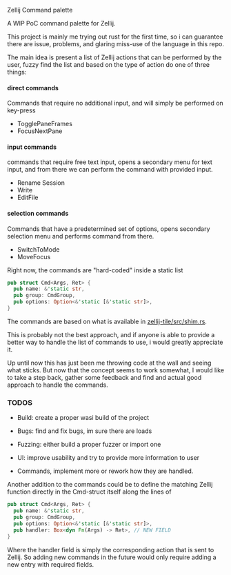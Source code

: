 Zellij Command palette

A WIP PoC command palette for Zellij.

This project is mainly me trying out rust for the first time,
so i can guarantee there are issue, problems,
and glaring miss-use of the language in this repo.

The main idea is present a list of Zellij actions that can be performed by the user,
fuzzy find the list and based on the type of action do one of three things:

#### direct commands

Commands that require no additional input, and will simply be performed on key-press

- TogglePaneFrames
- FocusNextPane

#### input commands

commands that require free text input,
opens a secondary menu for text input,
and from there we can perform the command with provided input.

- Rename Session
- Write
- EditFile

#### selection commands

Commands that have a predetermined set of options,
opens secondary selection menu and performs command from there.

- SwitchToMode
- MoveFocus

Right now, the commands are "hard-coded" inside a static list

```rust
pub struct Cmd<Args, Ret> {
  pub name: &'static str,
  pub group: CmdGroup,
  pub options: Option<&'static [&'static str]>,
}
```

The commands are based on what is available in [zellij-tile/src/shim.rs](https://github.com/zellij-org/zellij/blob/main/zellij-tile/src/shim.rs).

This is probably not the best approach, and if anyone is able to provide a better
way to handle the list of commands to use, i would greatly appreciate it.

Up until now this has just been me throwing code at the wall and seeing what sticks.
But now that the concept seems to work somewhat,
I would like to take a step back, gather some feedback and find
and actual good approach to handle the commands.

### TODOS

- Build: create a proper wasi build of the project

- Bugs: find and fix bugs, im sure there are loads

- Fuzzing: either build a proper fuzzer or import one

- UI: improve usability and try to provide more information to user

- Commands, implement more or rework how they are handled.

Another addition to the commands could be to define the matching
Zellij function directly in the Cmd-struct itself along the lines of

```rust
pub struct Cmd<Args, Ret> {
  pub name: &'static str,
  pub group: CmdGroup,
  pub options: Option<&'static [&'static str]>,
  pub handler: Box<dyn Fn(Args) -> Ret>, // NEW FIELD
}
```

Where the handler field is simply the corresponding action
that is sent to Zellij.
So adding new commands in the future would only require
adding a new entry with required fields.
